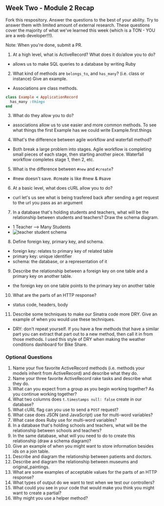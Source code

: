 ## Week Two - Module 2 Recap

Fork this respository. Answer the questions to the best of your ability. Try to answer them with limited amount of external research. These questions cover the majority of what we've learned this week (which is a TON - YOU are a web developer!!!). 

Note: When you're done, submit a PR. 

1. At a high level, what is ActiveRecord? What does it do/allow you to do?
  * allows us to make SQL queries to a database by writing Ruby
2. What kind of methods are `belongs_to`, and `has_many`? (i.e. class or instance) Give an example.
  * Associations are class methods.
  ```ruby
  class Example < ApplicationRecord
    has_many :things
  end
  ```
3. What do they allow you to do?
  * associations allow us to use easier and more common methods.  To see what things the first Example has we could write Example.first.things
4. What's the difference between agile workflow and waterfall method?
  * Both break a large problem into stages.  Agile workflow is completing small pieces of each stage, then starting another piece.  Waterfall workflow completes stage 1, then 2, etc.  
5. What is the difference between `#new` and `#create`?
  * #new doesn't save.  #create is like #new & #save 
6. At a basic level, what does cURL allow you to do?
  * curl let's us see what is being trasfered back after sending a get request to the url you pass as an argument
7. In a database that's holding students and teachers, what will be the relationship between students and teachers? Draw the schema diagram.
  * 1 Teacher --> Many Students
  * ![teacher student schema](http://i.imgur.com/aplbHrs.png)
8. Define foreign key, primary key, and schema.
  * foreign key: relates to primary key of related table
  * primary key: unique identifier
  * schema: the database, or a representation of it
9. Describe the relationship between a foreign key on one table and a primary key on another table.
  * the foreign key on one table points to the primary key on another table
10. What are the parts of an HTTP response?
  * status code, headers, body
11. Describe some techniques to make our Sinatra code more DRY. Give an example of when you would use these techniques.
  * DRY: don't repeat yourself.  If you have a few methods that have a similar part you can extract that part out to a new method, then call it in from those methods.  I used this style of DRY when making the weather conditions dashboard for Bike Share.

### Optional Questions

1. Name your five favorite ActiveRecord methods (i.e. methods your models inherit from ActiveRecord) and describe what they do.
2. Name your three favorite ActiveRecord rake tasks and describe what they do.
4. What can you expect from a group as you begin working together? As you continue working together?
5. What two columns does `t.timestamps null: false` create in our database?
6. What cURL flag can you use to send a `POST` request?
7. What case does JSON (and JavaScript) use for multi-word variables?
8. What case does Ruby use for multi-word variables?
9. In a database that's holding schools and teachers, what will be the relationship between schools and teachers?
10. In the same database, what will you need to do to create this relationship (draw a schema diagram)?
11. Give an example of when you might want to store information besides ids on a join table.
12. Describe and diagram the relationship between patients and doctors.
13. Describe and diagram the relationship between museums and original_paintings.
14. What are some examples of acceptable values for the parts of an HTTP response?
15. What types of output do we want to test when we test our controllers?
16. What could you see in your code that would make you think you might want to create a partial?
17. Why might you use a helper method?
